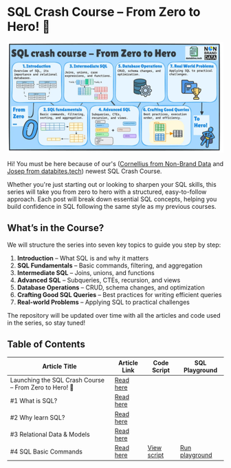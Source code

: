 # SQL Crash Course – From Zero to Hero! 🚀

![SQL Crash Course](image/sql_crash_course.jpg)

Hi! You must be here because of our's ([Cornellius from Non-Brand Data](https://www.nb-data.com/) and [Josep from databites.tech](https://www.databites.tech/)) newest SQL Crash Course.

Whether you're just starting out or looking to sharpen your SQL skills, this series will take you from zero to hero with a structured, easy-to-follow approach. Each post will break down essential SQL concepts, helping you build confidence in SQL following the same style as my previous courses.

## What’s in the Course?

We will structure the series into seven key topics to guide you step by step:

1. **Introduction** – What SQL is and why it matters
2. **SQL Fundamentals** – Basic commands, filtering, and aggregation
3. **Intermediate SQL** – Joins, unions, and functions
4. **Advanced SQL** – Subqueries, CTEs, recursion, and views
5. **Database Operations** – CRUD, schema changes, and optimization
6. **Crafting Good SQL Queries** – Best practices for writing efficient queries
7. **Real-world Problems** – Applying SQL to practical challenges

The repository will be updated over time with all the articles and code used in the series, so stay tuned!

## Table of Contents
| Article Title | Article Link | Code Script | SQL Playground |
|---------------|--------------|-------------|----------------|
| Launching the SQL Crash Course – From Zero to Hero! 🚀 | [Read here](https://www.databites.tech/p/launching-the-sql-crash-course-from) |  |  |
| #1 What is SQL? | [Read here](https://www.nb-data.com/p/2-what-is-sql) |  |  |
| #2 Why learn SQL? | [Read here](https://www.databites.tech/p/2-why-learn-sql) |  |  |
| #3 Relational Data & Models | [Read here](https://www.databites.tech/p/3-relational-data-and-models) |  |  |
| #4 SQL Basic Commands | [Read here](https://www.nb-data.com/p/4-sql-basic-commands) | [View script](sql_scripts/4_SQL_Basic_Commands.sql) | [Run playground](https://www.db-fiddle.com/f/tLA6Ca3iAcABo7Bkgm87nE/1) |
